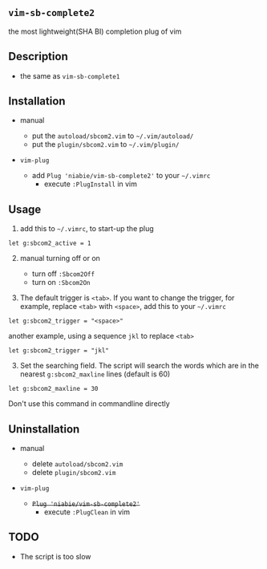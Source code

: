 ## `vim-sb-complete2`

the most lightweight(SHA BI) completion plug of vim

## Description

- the same as `vim-sb-complete1`

## Installation

- manual
    - put the `autoload/sbcom2.vim` to `~/.vim/autoload/`
    - put the `plugin/sbcom2.vim` to `~/.vim/plugin/`

- `vim-plug`
    - add `Plug 'niabie/vim-sb-complete2'` to your `~/.vimrc`
        - execute `:PlugInstall` in vim

## Usage

1. add this to `~/.vimrc`, to start-up the plug

```vim
let g:sbcom2_active = 1
```

2. manual turning off or on
    - turn off `:Sbcom2Off`
    - turn on `:Sbcom2On`

3. The default trigger is `<tab>`. If you want to change the trigger, for example, replace `<tab>` with `<space>`, add this to your `~/.vimrc`

```vim
let g:sbcom2_trigger = "<space>"
```

another example, using a sequence `jkl` to replace `<tab>`

```vim
let g:sbcom2_trigger = "jkl"
```

3. Set the searching field. The script will search the words which are in the nearest `g:sbcom2_maxline` lines (default is 60)

```vim
let g:sbcom2_maxline = 30
```

Don't use this command in commandline directly

## Uninstallation

- manual
    - delete `autoload/sbcom2.vim`
    - delete `plugin/sbcom2.vim`

- `vim-plug`
    -  ~~`Plug 'niabie/vim-sb-complete2'`~~
        - execute `:PlugClean` in vim

## TODO

- The script is too slow
